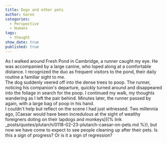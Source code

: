 ```yaml
---
title: Dogs and other pets
author: Garen
categories:
  - Perspective
  - Humans
tags:
  - thought
show_date: true
published: true
---
```

> 
As I walked around Fresh Pond in Cambridge, a runner caught my eye. He was accompanied by a large canine, who loped along at a comfortable distance. I recognized the duo as frequent visitors to the pond, their daily routine a familiar sight to me.<br>
The dog suddenly veered off into the dense trees to poop. The runner, noticing his companion's departure, quickly turned around and disappeared into the foliage in search for the poop. I continued my walk, my thoughts wandering as I left the pair behind. Minutes later, the runner passed by again, with a large bag of poop in his hand.<br>
I couldn't help but reflect on the scene I had just witnessed. Two millennia ago, [Caesar would have been incredulous at the sight of wealthy foreigners doting on their lapdogs and monkeys]({% link _posts/quotes/plutarch/0118-02-23-plutarch-caesar-on-pets.md %}), but now we have come to expect to see people cleaning up after their pets. Is this a sign of progress? Or is it a sign of regression? 
